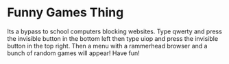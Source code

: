 # Funny Games Thing
Its a bypass to school computers blocking websites.
Type qwerty and press the invisible button in the bottom left then type uiop and press the invisible button in the top right.
Then a menu with a rammerhead browser and a bunch of random games will appear!
Have fun!